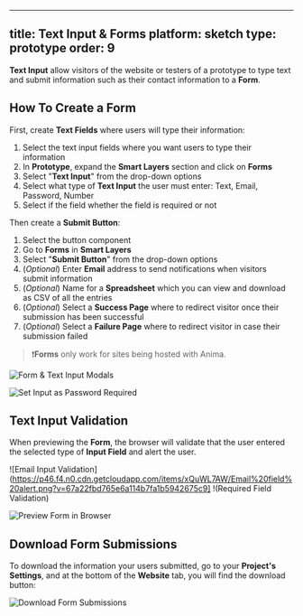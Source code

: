 
---
title: Text Input & Forms
platform: sketch
type: prototype
order: 9
---
**Text Input** allow visitors of the website or testers of a prototype to type text and submit information such as their contact information to a **Form**.


## How To Create a Form
First, create **Text Fields** where users will type their information:
 1. Select the text input fields where you want users to type their information
 2. In **Prototype**, expand the **Smart Layers** section and click on **Forms**
 3. Select "**Text Input**" from the drop-down options
 4. Select what type of **Text Input** the user must enter: Text, Email, Password, Number
 5. Select if the field whether the field is required or not
 
Then create a **Submit Button**:
 1. Select the button component
 2. Go to **Forms** in **Smart Layers**
 3. Select "**Submit Button**" from the drop-down options
 4. (*Optional*)  Enter **Email** address to send notifications when visitors submit information
 5. (*Optional*)  Name for a **Spreadsheet** which you can view and download as CSV of all the entries
 6. (*Optional*)  Select a **Success Page**    where to redirect visitor once their submission has been successful
 7. (*Optional*) Select a **Failure Page** where to redirect visitor in case their submission failed

> ❗️**Forms** only work for sites being hosted with Anima.

![Form & Text Input Modals](https://p46.f4.n0.cdn.getcloudapp.com/items/Jrub6DE1/new%20Forms%20and%20Text%402x.png?v=ce17a3dcbdaab57b9cad7bc455e4422b)

![Set Input as Password Required](https://p46.f4.n0.cdn.getcloudapp.com/items/RBuvOlO5/Password-in-sketch-.gif?v=3dad6a27442bdeada8e2209a3b327d11)

## Text Input Validation

When previewing the **Form**, the browser will validate that the user entered the selected type of **Input Field** and alert the user.

![Email Input Validation](https://p46.f4.n0.cdn.getcloudapp.com/items/xQuWL7AW/Email%20field%20alert.png?v=67a22fbd765e6a114b7fa1b5942675c9]
!(Required Field Validation)

![Preview Form in Browser](https://p46.f4.n0.cdn.getcloudapp.com/items/wbu0767k/Textinput-browser-gif%20sped%20up.gif?v=921073a68abbfa24e5f2db12f9941d1d)


## Download Form Submissions
To download the information your users submitted, go to your **Project's Settings**, and at the bottom of the **Website** tab, you will find the download button:

![Download Form Submissions](https://cl.ly/840d6a107f67/Download%252520forms.png)
